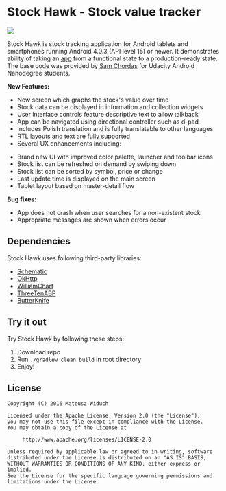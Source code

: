 # Stock Hawk - Stock value tracker

<img src="https://cloud.githubusercontent.com/assets/15446842/14938268/e4fbc2c8-0f15-11e6-8fe3-b0e28690a957.png"/>

Stock Hawk is stock tracking application for Android tablets and smartphones running Android 4.0.3 (API level 15) or newer. It demonstrates ability of taking an [app](http://www.mjolnir.io/#/stockhawk/) from a functional state to a production-ready state. The base code was provided by [Sam Chordas](https://github.com/schordas) for Udacity Android Nanodegree students.

**New Features:**
* New screen which graphs the stock's value over time
* Stock data can be displayed in information and collection widgets
* User interface controls feature descriptive text to allow talkback
* App can be navigated using directional controller such as d-pad
* Includes Polish translation and is fully translatable to other languages
* RTL layouts and text are fully supported
* Several UX enhancements including:
 - Brand new UI with improved color palette, launcher and toolbar icons
 - Stock list can be refreshed on demand by swiping down
 - Stock list can be sorted by symbol, price or change
 - Last update time is displayed on the main screen
 - Tablet layout based on master-detail flow
 
**Bug fixes:**
* App does not crash when user searches for a non-existent stock
* Appropriate messages are shown when errors occur
 


## Dependencies
Stock Hawk uses following third-party libraries:
- [Schematic](https://github.com/SimonVT/schematic)
- [OkHttp](http://square.github.io/okhttp/)
- [WilliamChart](https://github.com/diogobernardino/WilliamChart)
- [ThreeTenABP](https://github.com/JakeWharton/ThreeTenABP)
- [ButterKnife](http://jakewharton.github.io/butterknife/)

## Try it out
Try Stock Hawk by following these steps:

1. Download repo
2. Run `./gradlew clean build` in root directory
3. Enjoy!

## License
```
Copyright (C) 2016 Mateusz Widuch

Licensed under the Apache License, Version 2.0 (the "License");
you may not use this file except in compliance with the License.
You may obtain a copy of the License at

     http://www.apache.org/licenses/LICENSE-2.0

Unless required by applicable law or agreed to in writing, software
distributed under the License is distributed on an "AS IS" BASIS,
WITHOUT WARRANTIES OR CONDITIONS OF ANY KIND, either express or implied.
See the License for the specific language governing permissions and
limitations under the License.
```
